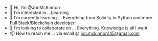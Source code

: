 - 👋 Hi, I’m @JonMcKinnon
- 👀 I’m interested in ...Learning
- 🌱 I’m currently learning ... Everything from Solidity to Python and more. Full Stack/Blockchain developer! 
- 💞️ I’m looking to collaborate on ... Everything. Knowledge is all I want 
- 📫 How to reach me ... via email @ jon.mckinnon145@gmail.com

<!---
JonMcKinnon/JonMcKinnon is a ✨ special ✨ repository because its `README.md` (this file) appears on your GitHub profile.
You can click the Preview link to take a look at your changes.
--->
